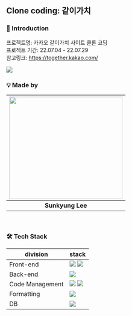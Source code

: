 ## Clone coding: 같이가치

### 📌 Introduction
프로젝트명: 카카오 같이가치 사이트 클론 코딩 </br>
프로젝트 기간: 22.07.04 - 22.07.29 </br>
참고링크: https://together.kakao.com/

<img src="https://user-images.githubusercontent.com/83273272/177493822-4aa84076-2fe0-443d-809f-1e71dfbbf159.png"/>



</br>

###  💡 Made by 

| <img src="https://github.com/skLee-HGU.png" width="300" height="270"/> |
| :-----------------------------------: |
|            **Sunkyung Lee**           |

</br>
                                             
                                                                    
### 🛠 Tech Stack

| division        | stack                                                                                                                                                                                                                                                                                                       |
| --------------- | ----------------------------------------------------------------------------------------------------------------------------------------------------------------------------------------------------------------------------------------------------------------------------------------------------------- |
| Front-end       | <img src="https://img.shields.io/badge/react-61DAFB?style=for-the-badge&logo=react&logoColor=black"> <img src="https://img.shields.io/badge/bootstrap-7952B3?style=for-the-badge&logo=bootstrap&logoColor=black"> |
| Back-end        |  <img src="https://img.shields.io/badge/spring-6DB33F?style=for-the-badge&logo=spring&logoColor=black">|
| Code Management | <img src="https://img.shields.io/badge/git-F05032?style=for-the-badge&logo=git&logoColor=black"> <img src="https://img.shields.io/badge/github-181717?style=for-the-badge&logo=github&logoColor=black"> |
| Formatting      | <img src="https://img.shields.io/badge/prettier-F7B93E?style=for-the-badge&logo=prettier&logoColor=black">                                 |
| DB              | <img src="https://img.shields.io/badge/mysql-4479A1?style=for-the-badge&logo=mysql&logoColor=black"> |
